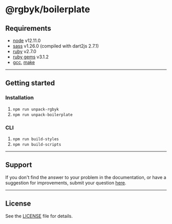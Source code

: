 # @rgbyk/boilerplate

## Requirements
- [node](https://nodejs.org/) v12.11.0
- [sass](https://sass-lang.com/dart-sass) v1.26.0 (compiled with dart2js 2.7.1)
- [ruby](https://www.ruby-lang.org/en/downloads/) v2.7.0
- [ruby gems](https://rubygems.org/pages/download) v3.1.2
- [gcc](https://gcc.gnu.org/install/), [make](https://www.gnu.org/software/make/)

---

## Getting started

### Installation

1. `npm run unpack-rgbyk`
2. `npm run unpack-boilerplate`

### CLI

1. `npm run build-styles` 
2. `npm run build-scripts`

----

## Support
If you don't find the answer to your problem in the documentation, or have a suggestion for improvements, submit your question [here](https://github.com/rgbyk/boilerplate/issues).

---

## License
See the [LICENSE](LICENSE) file for details.